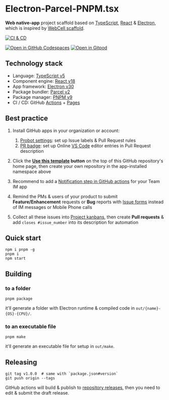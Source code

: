 # Electron-Parcel-PNPM.tsx

**Web native-app** project scaffold based on [TypeScript][1], [React][2] & [Electron][3], which is inspired by [WebCell scaffold][4].

[![CI & CD](https://github.com/idea2app/Electron-Parcel-PNPM.tsx/actions/workflows/main.yml/badge.svg)][5]

[![Open in GitHub Codespaces](https://github.com/codespaces/badge.svg)][6]
[![Open in Gitpod](https://gitpod.io/button/open-in-gitpod.svg)][7]

## Technology stack

- Language: [TypeScript v5][1]
- Component engine: [React v18][2]
- App framework: [Electron v30][3]
- Package bundler: [Parcel v2][8]
- Package manager: [PNPM v9][9]
- CI / CD: GitHub [Actions][10] + [Pages][11]

## Best practice

1. Install GitHub apps in your organization or account:

   1. [Probot settings][12]: set up Issue labels & Pull Request rules
   2. [PR badge][13]: set up Online [VS Code][14] editor entries in Pull Request description

2. Click the **[Use this template][15] button** on the top of this GitHub repository's home page, then create your own repository in the app-installed namespace above

3. Recommend to add a [Notification step in GitHub actions][16] for your Team IM app

4. Remind the PMs & users of your product to submit **Feature/Enhancement** requests or **Bug** reports with [Issue forms][17] instead of IM messages or Mobile Phone calls

5. Collect all these issues into [Project kanbans][18], then create **Pull requests** & add `closes #issue_number` into its description for automation

## Quick start

```shell
npm i pnpm -g
pnpm i
npm start
```

## Building

### to a folder

```shell
pnpm package
```

it'll generate a folder with Electron runtime & compiled code in `out/{name}-{OS}-{CPU}/`.

### to an executable file

```shell
pnpm make
```

it'll generate an executable file for setup in `out/make`.

## Releasing

```shell
git tag v1.0.0  # same with `package.json#version`
git push origin --tags
```

GitHub actions will build & publish to [repository releases][19], then you need to edit & submit the draft release.

[1]: https://www.typescriptlang.org/
[2]: https://react.dev/
[3]: https://www.electronjs.org/
[4]: https://github.com/EasyWebApp/scaffold
[5]: https://github.com/idea2app/Electron-Parcel-PNPM.tsx/actions/workflows/main.yml
[6]: https://codespaces.new/idea2app/Electron-Parcel-PNPM.tsx
[7]: https://gitpod.io/?autostart=true#https://github.com/idea2app/Electron-Parcel-PNPM.tsx
[8]: https://parceljs.org/
[9]: https://pnpm.io/
[10]: https://github.com/features/actions
[11]: https://pages.github.com/
[12]: https://probot.github.io/apps/settings/
[13]: https://pullrequestbadge.com/
[14]: https://code.visualstudio.com/
[15]: https://github.com/new?template_name=Electron-Parcel-PNPM.tsx&template_owner=idea2app
[16]: https://github.com/kaiyuanshe/kaiyuanshe.github.io/blob/bb4675a56bf1d6b207231313da5ed0af7cf0ebd6/.github/workflows/pull-request.yml#L32-L56
[17]: https://github.com/idea2app/Electron-Parcel-PNPM.tsx/issues/new/choose
[18]: https://github.com/idea2app/Electron-Parcel-PNPM.tsx/projects
[19]: https://github.com/idea2app/Electron-Parcel-PNPM.tsx/releases
